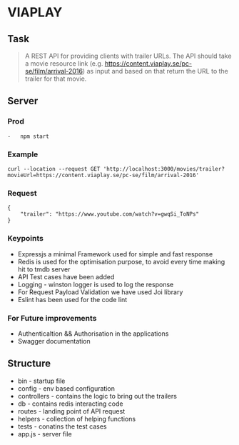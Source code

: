 # VIAPLAY

## Task
> A REST API for providing clients with trailer URLs. The API should take a
movie resource link (e.g. https://content.viaplay.se/pc-se/film/arrival-2016) as input and based on
that return the URL to the trailer for that movie.

## Server

### Prod
    -   npm start

### Example

```
curl --location --request GET 'http://localhost:3000/movies/trailer?movieUrl=https://content.viaplay.se/pc-se/film/arrival-2016'
```
### Request
```
{
    "trailer": "https://www.youtube.com/watch?v=gwqSi_ToNPs"
}
```

### Keypoints

- Expressjs a minimal Framework used for simple and fast response
- Redis is used for the optimisation purpose, to avoid every time making hit to tmdb server
- API Test cases have been added
- Logging - winston logger is used to log the response
- For Request Payload Validation we have used Joi library
- Eslint has been used for the code lint

### For Future improvements
- Authenticaltion && Authorisation in the applications 
- Swagger documentation

## Structure
- bin - startup file
- config - env based configuration
- controllers - contains the logic to bring out the trailers 
- db - contains redis interacting code
- routes - landing point of API request
- helpers - collection of helping functions
- tests - conatins the test cases
- app.js - server file
